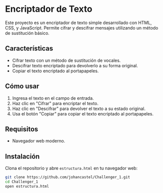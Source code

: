 # Encriptador de Texto

Este proyecto es un encriptador de texto simple desarrollado con HTML, CSS, y JavaScript. Permite cifrar y descifrar mensajes utilizando un método de sustitución básico.

## Características

- Cifrar texto con un método de sustitución de vocales.
- Descifrar texto encriptado para devolverlo a su forma original.
- Copiar el texto encriptado al portapapeles.

## Cómo usar

1. Ingresa el texto en el campo de entrada.
2. Haz clic en "Cifrar" para encriptar el texto.
3. Haz clic en "Descifrar" para devolver el texto a su estado original.
4. Usa el botón "Copiar" para copiar el texto encriptado al portapapeles.

## Requisitos

- Navegador web moderno.

## Instalación

Clona el repositorio y abre `estructura.html` en tu navegador web:

```bash
git clone https://github.com/johancastel/Challenger_1.git
cd Challenger_1
open estructura.html
